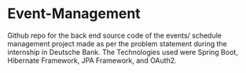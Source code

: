 # Event-Management
Github repo for the back end source code of the events/ schedule management project made as per the problem statement during the internship in Deutsche Bank. The Technologies used were Spring Boot, Hibernate Framework, JPA Framework, and OAuth2.
